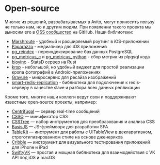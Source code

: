 # Open-source

Многие из решений, разрабатываемых в Avito, могут приносить пользу не только нам, но и другим людям. При появлении такого проекта мы выносим его в [OSS сообщество](https://github.com/avito-tech) на GitHub. Наши библиотеки:
- [Marshroute](https://github.com/avito-tech/Marshroute) - удобный и расширяемый роутинг в iOS-приложении
- [Paparazzo](https://github.com/avito-tech/Paparazzo) - медиапикер для iOS приложений
- [pg_reindex](https://github.com/avito-tech/pg_reindex) - переиндексирование баз данных PostgreSQL
- [pg_metricus_c](https://github.com/avito-tech/pg_metricus_c) и [pg_metricus_python](https://github.com/avito-tech/pg_metricus_python) - сбор метрик из plpgsql кода
- [bioyino](https://github.com/avito-tech/bioyino) - StatsD сервер на Rust
- [krop](https://github.com/avito-tech/krop) - небольшой, но удобный виджет для простой реализации кропа фотографий в Android-приложениях
- [Gravure](https://github.com/avito-tech/gravure) - микросервис для ресайза изображений
- [smart-redis-replication](https://github.com/avito-tech/smart-redis-replication) - библиотека для подключения к redis-серверу в качестве slave и разбора всех данных репликации

Кроме того, многие наши коллеги ведут свои и поддерживают известные open-source проекты, например:

- [Centrifugal](https://github.com/centrifugal) — сервер real-time сообщений
- [CSSO](https://github.com/css/csso) — минификатор CSS
- [CSSTree](https://github.com/csstree/csstree) — набор инструментов для преобразования и анализа CSS
- [BasisJS](https://github.com/basisjs/basisjs) — JS-фреймворк для разработки SPA
- [TableKit](https://github.com/maxsokolov/TableKit) — инструмент для работы с UITableView в декларативном, строготипизированном стиле на основе дженериков
- [Cribble](https://github.com/maxsokolov/Cribble) — инструмент для визуального тестирования приложений для iPhone и iPad
- [SwiftyVK](https://github.com/SwiftyVK/SwiftyVK) — простая и мощная библиотека для взаимодействия с VK API под iOS и macOS
